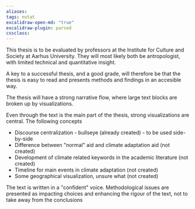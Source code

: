 ```yaml
---
aliases: 
tags: notat
excalidraw-open-md: "true"
excalidraw-plugin: parsed
cssclass:
---
```


This thesis is to be evaluated by professors at the Institute for Culture and Society at Aarhus University. They will most likely both be antropologist, with limited technical and quantitative insight. 

A key to a successful thesis, and a good grade, will therefore be that the thesis is easy to read and presents methods and findings in an accesible way. 

The thesis will have a strong narrative flow, where large text blocks are broken up by visualizations. 

Even through the text is the main part of the thesis, strong visualizations are central. The following concepts 

- Discourse centralization - bullseye (already created) - to be used side-by-side
- Difference between "normal" aid and climate adaptation aid (not created)
- Development of climate related keywords in the academic literature (not created)
- Timeline for main events in climate adaptation (not created)
- Some geographical visualization, unsure what (not created)

The text is written in a "confident" voice. Methodological issues are presented as impacting choices and enhancing the rigour of the text, not to take away from the conclusions
